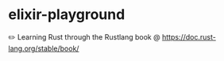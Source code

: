 # elixir-playground
:pencil2: Learning Rust through the Rustlang book @ https://doc.rust-lang.org/stable/book/
